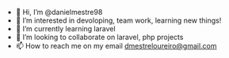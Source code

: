 - 👋 Hi, I’m @danielmestre98
- 👀 I’m interested in devoloping, team work, learning new things!
- 🌱 I’m currently learning laravel
- 💞️ I’m looking to collaborate on laravel, php projects
- 📫 How to reach me on my email dmestreloureiro@gmail.com

<!---
danielmestre98/danielmestre98 is a ✨ special ✨ repository because its `README.md` (this file) appears on your GitHub profile.
You can click the Preview link to take a look at your changes.
--->
